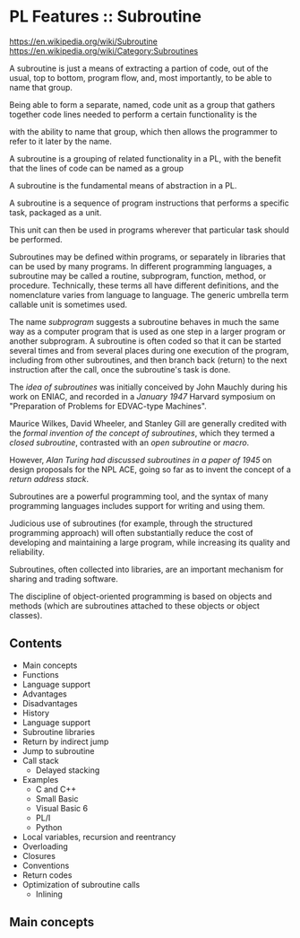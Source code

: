 # PL Features :: Subroutine

https://en.wikipedia.org/wiki/Subroutine
https://en.wikipedia.org/wiki/Category:Subroutines

A subroutine is just a means of extracting a partion of code, out of the usual, top to bottom, program flow, and, most importantly, to be able to name that group. 

Being able to form a separate, named, code unit as a group that gathers together code lines needed to perform a certain functionality is the 


with the ability to name that group, which then allows the programmer to refer to it later by the name.


A subroutine is a grouping of related functionality in a PL, with the benefit that the lines of code can be named as a group

A subroutine is the fundamental means of abstraction in a PL. 


A subroutine is a sequence of program instructions that performs a specific task, packaged as a unit.

This unit can then be used in programs wherever that particular task should be performed.



Subroutines may be defined within programs, or separately in libraries that can be used by many programs. In different programming languages, a subroutine may be called a routine, subprogram, function, method, or procedure. Technically, these terms all have different definitions, and the nomenclature varies from language to language. The generic umbrella term callable unit is sometimes used.

The name *subprogram* suggests a subroutine behaves in much the same way as a computer program that is used as one step in a larger program or another subprogram. A subroutine is often coded so that it can be started several times and from several places during one execution of the program, including from other subroutines, and then branch back (return) to the next instruction after the call, once the subroutine's task is done.

The *idea of subroutines* was initially conceived by John Mauchly during his work on ENIAC, and recorded in a *January 1947* Harvard symposium on "Preparation of Problems for EDVAC-type Machines".

Maurice Wilkes, David Wheeler, and Stanley Gill are generally credited with the *formal invention of the concept of subroutines*, which they termed a *closed subroutine*, contrasted with an *open subroutine* or *macro*. 

However, *Alan Turing had discussed subroutines in a paper of 1945* on design proposals for the NPL ACE, going so far as to invent the concept of a *return address stack*.


Subroutines are a powerful programming tool, and the syntax of many programming languages includes support for writing and using them.

Judicious use of subroutines (for example, through the structured programming approach) will often substantially reduce the cost of developing and maintaining a large program, while increasing its quality and reliability.

Subroutines, often collected into libraries, are an important mechanism for sharing and trading software.

The discipline of object-oriented programming is based on objects and methods (which are subroutines attached to these objects or object classes).

## Contents

- Main concepts
- Functions
- Language support
- Advantages
- Disadvantages
- History
- Language support
- Subroutine libraries
- Return by indirect jump
- Jump to subroutine
- Call stack
  - Delayed stacking
- Examples
  - C and C++
  - Small Basic
  - Visual Basic 6
  - PL/I
  - Python
- Local variables, recursion and reentrancy
- Overloading
- Closures
- Conventions
- Return codes
- Optimization of subroutine calls
  - Inlining


## Main concepts
